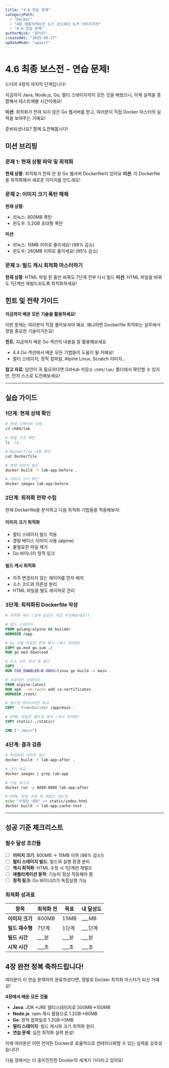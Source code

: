 ```yaml
---
title: "4.6 연습 문제"
categoryPath:
  - "Docker"
  - "4장 애플리케이션 소스 코드에서 도커 이미지까지"
  - "4.6 연습 문제"
authorNick: "관리자"
createdAt: "2025-08-27"
updateMode: "upsert"
---
```


# 4.6 최종 보스전 - 연습 문제!

드디어 4장의 마지막 단계입니다!

지금까지 Java, Node.js, Go, 멀티 스테이지까지 모든 것을 배웠으니, 이제 실력을 종합해서 테스트해볼 시간이에요!

**미션**: 최적화가 전혀 되지 않은 Go 웹서버를 받고, 여러분이 직접 Docker 마스터의 실력을 보여주는 거예요! 

준비되셨나요? 함께 도전해봅시다!

## 미션 브리핑

### 문제 1: 현재 상황 파악 및 최적화

**현재 상황**: 최적화가 전혀 안 된 Go 웹서버 Dockerfile이 있어요
**미션**: 이 Dockerfile을 최적화해서 새로운 이미지를 만드세요!

### 문제 2: 이미지 크기 폭탄 해체

**현재 상황**: 
- 리눅스: 800MB 폭탄
- 윈도우: 5.2GB 초대형 폭탄

**미션**: 
- 리눅스: 15MB 이하로 줄이세요! (98% 감소)
- 윈도우: 260MB 이하로 줄이세요! (95% 감소)

### 문제 3: 빌드 캐시 최적화 마스터하기

**현재 상황**: HTML 파일 한 줄만 바꿔도 7단계 전부 다시 빌드
**미션**: HTML 파일을 바꿔도 1단계만 재빌드되도록 최적화하세요!

## 힌트 및 전략 가이드

**지금까지 배운 모든 기술을 활용하세요!**

이번 문제는 여러분이 직접 풀어보셔야 해요. 왜냐하면 Dockerfile 최적화는 실무에서 정말 중요한 기술이거든요!

**힌트**: 지금까지 배운 Go 섹션의 내용을 잘 활용해보세요
- 4.4 Go 섹션에서 배운 모든 기법들이 도움이 될 거예요!
- 멀티 스테이지, 정적 컴파일, Alpine Linux, Scratch 이미지...

**참고 자료**: 답안이 꼭 필요하다면 GitHub 저장소 `ch04/lab/` 폴더에서 확인할 수 있지만, 먼저 스스로 도전해보세요!

---

## 실습 가이드

### 1단계: 현재 상태 확인

```bash
# 현재 디렉터리 이동
cd ch04/lab

# 파일 구조 확인
ls -la

# Dockerfile 내용 확인
cat Dockerfile

# 현재 이미지 빌드
docker build -t lab-app:before .

# 이미지 크기 확인
docker images lab-app:before
```

### 2단계: 최적화 전략 수립

현재 Dockerfile을 분석하고 다음 최적화 기법들을 적용해보자:

#### 이미지 크기 최적화
- 멀티 스테이지 빌드 적용
- 경량 베이스 이미지 사용 (alpine)
- 불필요한 파일 제거
- Go 바이너리 정적 링크

#### 빌드 캐시 최적화  
- 자주 변경되지 않는 레이어를 먼저 배치
- 소스 코드와 의존성 분리
- HTML 파일을 별도 레이어로 관리

### 3단계: 최적화된 Dockerfile 작성

```dockerfile
# 최적화 예시 (실제 답안은 직접 작성해보세요!)

# 빌드 스테이지
FROM golang:alpine AS builder
WORKDIR /app

# Go 모듈 파일만 먼저 복사 (캐시 최적화)
COPY go.mod go.sum ./
RUN go mod download

# 소스 코드 복사 및 빌드
COPY . .
RUN CGO_ENABLED=0 GOOS=linux go build -o main .

# 프로덕션 스테이지  
FROM alpine:latest
RUN apk --no-cache add ca-certificates
WORKDIR /root/

# 빌드된 바이너리만 복사
COPY --from=builder /app/main .

# HTML 파일은 별도로 복사 (캐시 최적화)
COPY static/ ./static/

CMD ["./main"]
```

### 4단계: 결과 검증

```bash
# 최적화된 이미지 빌드
docker build -t lab-app:after .

# 크기 비교
docker images | grep lab-app

# 기능 테스트
docker run -p 8080:8080 lab-app:after

# HTML 파일 수정 후 재빌드 테스트
echo "수정된 내용" >> static/index.html
docker build -t lab-app:cache-test .
```

---

## 성공 기준 체크리스트

### 필수 달성 조건들
- [ ] **이미지 크기**: 800MB → 15MB 이하 (98% 감소!)
- [ ] **멀티 스테이지 빌드**: 빌드와 실행 환경 분리
- [ ] **캐시 최적화**: HTML 수정 시 1단계만 재빌드
- [ ] **애플리케이션 동작**: 기능이 정상 작동해야 함
- [ ] **정적 링크**: Go 바이너리가 독립실행 가능

### 최적화 성과표

| 항목 | 최적화 전 | 목표 | 내 달성도 |
|------|-----------|------|-----------|
| **이미지 크기** | 800MB | 15MB | ___MB |
| **빌드 재수행** | 7단계 | 1단계 | ___단계 |
| **빌드 시간** | ___분 | ___분 | ___분 |
| **시작 시간** | ___초 | ___초 | ___초 |

## 4장 완전 정복 축하드립니다!

여러분이 이 연습 문제까지 완료하셨다면, 정말로 Docker 최적화 마스터가 되신 거예요!

**4장에서 배운 모든 것들**
- **Java**: JDK→JRE 멀티스테이지로 500MB→150MB
- **Node.js**: npm 캐시 활용으로 1.2GB→80MB  
- **Go**: 정적 컴파일로 1.2GB→5MB
- **멀티 스테이지**: 빌드 캐시와 크기 최적화 원리
- **연습 문제**: 실전 최적화 실력 완성!

이제 여러분은 어떤 언어든 Docker로 효율적으로 컨테이너화할 수 있는 실력을 갖추셨습니다! 

다음 장에서는 더 흥미진진한 Docker의 세계가 기다리고 있어요!